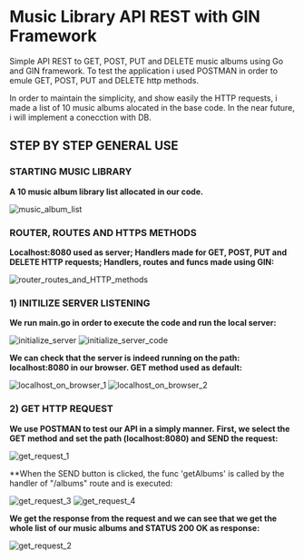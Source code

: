 # Music Library API REST with GIN Framework
Simple API REST to GET, POST, PUT and  DELETE music albums using Go and GIN framework. 
To test the application i used POSTMAN in order to emule GET, POST, PUT and DELETE http methods.

In order to maintain the simplicity, and show easily the HTTP requests, i made a list of 10 music albums alocated in the base code. In the near future, i will implement a conecction with DB.

## STEP BY STEP GENERAL USE
 
### STARTING MUSIC LIBRARY

**A 10 music album library list allocated in our code.**

![music_album_list](https://user-images.githubusercontent.com/71451124/211158221-35291716-1d2a-40ae-9ba5-c3fc6df6852c.png)

### ROUTER, ROUTES AND HTTPS METHODS

**Localhost:8080 used as server; Handlers made for GET, POST, PUT and DELETE HTTP requests; Handlers, routes and funcs made using GIN:**

![router_routes_and_HTTP_methods](https://user-images.githubusercontent.com/71451124/211158644-734ad9b0-2fad-484c-891c-12023ae321d8.png)


### 1) INITILIZE SERVER LISTENING

**We run main.go in order to execute the code and run the local server:**

![initialize_server](https://user-images.githubusercontent.com/71451124/211159138-f6e1a5cc-eace-480d-9977-2e933cad6b03.png)
![initialize_server_code](https://user-images.githubusercontent.com/71451124/211159180-190d183f-558b-4f21-a065-2f3e8bb42677.png)

**We can check that the server is indeed running on the path: localhost:8080 in our browser. 
GET method used as default:**


![localhost_on_browser_1](https://user-images.githubusercontent.com/71451124/211159958-08c2b363-9e2e-417f-95a0-636374221fcf.png) ![localhost_on_browser_2](https://user-images.githubusercontent.com/71451124/211159963-667ea78b-e22a-421d-b9fd-d4e727b79782.png)

### 2) GET HTTP REQUEST
**We use POSTMAN to test our API in a simply manner.**
**First, we select the GET method and set the path (localhost:8080) and SEND the request:**

![get_request_1](https://user-images.githubusercontent.com/71451124/211167743-f107083f-5716-4e34-8c77-12446bda0342.png)

**When the SEND button is clicked, the func 'getAlbums' is called by the handler of "/albums" route and is executed:

![get_request_3](https://user-images.githubusercontent.com/71451124/211168168-9e2e4c48-e8fd-4ced-b5a6-e2c22bd90d6d.png)
![get_request_4](https://user-images.githubusercontent.com/71451124/211168169-a69eb979-be2d-4a78-a9dc-3bf3b8e912f8.png)


**We get the response from the request and we can see that we get the whole list of our music albums and STATUS 200 OK as response:**

![get_request_2](https://user-images.githubusercontent.com/71451124/211168212-3d3c6fe6-0975-42a3-b5d8-b6eb7cb6baa0.png)


